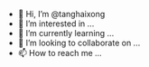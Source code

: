 - 👋 Hi, I’m @tanghaixong
- 👀 I’m interested in ...
- 🌱 I’m currently learning ...
- 💞️ I’m looking to collaborate on ...
- 📫 How to reach me ...

<!---
tanghaixong/tanghaixong is a ✨ special ✨ repository because its `README.md` (this file) appears on your GitHub profile.
You can click the Preview link to take a look at your changes.
--->
